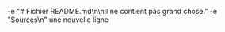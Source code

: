 -e "# Fichier README.md\n\nIl ne contient pas grand chose." 
-e "[Sources](./sources.md)\n" 
une nouvelle ligne
